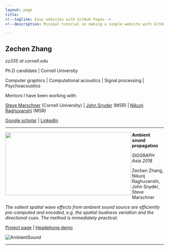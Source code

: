 ```yaml
---
layout: page
title: 
<!--tagline: Easy websites with GitHub Pages-->
<!--description: Minimal tutorial on making a simple website with GitHub Pages-->

---
```


## Zechen Zhang

*zz335 at cornell.edu*

Ph.D candidate 
| 
Cornell University

Computer graphics 
| 
Computational acoustics 
| 
Signal processing 
| 
Psychoacoustics

Mentors I have been working with:

 [Steve Marschner](https://www.cs.cornell.edu/~srm/) (Cornell University)
 | 
 [John Snyder](https://www.microsoft.com/en-us/research/people/johnsny/) (MSR) 
 | 
 [Nikunj Raghuvanshi](http://www.nikunjr.com/) (MSR)

[Google scholar](https://scholar.google.com/citations?hl=en&user=RBDHu9UAAAAJ&view_op=list_works&authuser=1&gmla=AJsN-F7-xJ-lFabohOk8iR_vInc7314F38GcgjprXTWMlz5Qu0eqU3JYjJY22_f0SQln2eVbm7cqvWmnW6qqBqyoQLDnvhKmTA)
| [LinkedIn](https://www.linkedin.com/in/zechen-zhang-836a6b58/)

---

<p><img align="left" width="400" height="200" src="https://raw.githubusercontent.com/ZechenZ/zechenz.github.io/master/_figure/img_SASIA2018.PNG"></p>

**Ambient sound propagation**

 *SIGGRAPH Asia 2018*

Zechen Zhang, Nikunj Raghuvanshi, John Snyder, Steve Marschner

*The salient spatial wave effects from ambient sound source are efficiently pre-computed and encoded, e.g. the spatial loudness variation and the directional cues. The method is immediately practical.*

[Project page](https://zechenz.github.io) 
| 
[Headphone demo](https://zechenz.github.io)

![AmbientSound]("https://raw.githubusercontent.com/ZechenZ/zechenz.github.io/master/_figure/img_SASIA2018.PNG" "teaser")

---